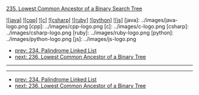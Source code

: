 [235. Lowest Common Ancestor of a Binary Search Tree](https://leetcode.com/problems/lowest-common-ancestor-of-a-binary-search-tree/)

[![java]](../java/235-lowest-common-ancestor-of-a-binary-search-tree.md)
[![cpp]](../cpp/235-lowest-common-ancestor-of-a-binary-search-tree.md)
[![c]](../c/235-lowest-common-ancestor-of-a-binary-search-tree.md)
[![csharp]](../csharp/235-lowest-common-ancestor-of-a-binary-search-tree.md)
[![ruby]](../ruby/235-lowest-common-ancestor-of-a-binary-search-tree.md)
[![python]](../python/235-lowest-common-ancestor-of-a-binary-search-tree.md)
[![js]](../js/235-lowest-common-ancestor-of-a-binary-search-tree.md)
[java]: ../images/java-logo.png
[cpp]: ../images/cpp-logo.png
[c]: ../images/c-logo.png
[csharp]: ../images/csharp-logo.png
[ruby]: ../images/ruby-logo.png
[python]: ../images/python-logo.png
[js]: ../images/js-logo.png

- [prev: 234. Palindrome Linked List](234-palindrome-linked-list.md)
- [next: 236. Lowest Common Ancestor of a Binary Tree](236-lowest-common-ancestor-of-a-binary-tree.md)

---



---

- [prev: 234. Palindrome Linked List](234-palindrome-linked-list.md)
- [next: 236. Lowest Common Ancestor of a Binary Tree](236-lowest-common-ancestor-of-a-binary-tree.md)
